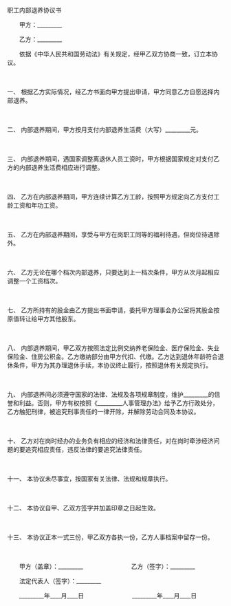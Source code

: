 



职工内部退养协议书



 

　　甲方：_________　　

　　乙方：_________　　

　　依据《中华人民共和国劳动法》有关规定，经甲乙双方协商一致，订立本协议。

　　

一、
根据乙方实际情况，经乙方书面向甲方提出申请，甲方同意乙方自愿选择内部退养。

　　

二、
内部退养期间，甲方按月支付内部退养生活费（大写）_________元。

　　

三、
内部退养期间，遇国家调整离退休人员工资时，甲方根据国家规定对支付乙方的内部退养生活费相应进行调整。

　　

四、
乙方在内部退养期间，甲方连续计算乙方工龄，按照甲方规定向乙方支付工龄工资和年功工资。

　　

五、
乙方在内部退养期间，享受与甲方在岗职工同等的福利待遇，但岗位待遇除外。

　　

六、
乙方无论在哪个档次内部退养，只要达到上一档次条件，甲方从次月起相应调整一个工资档次。

　　

七、
乙方所持有的股金由乙方提出书面申请，委托甲方理事会办公室将其股金按原值转让给甲方其他股东。

　　

八、
内部退养期间，甲乙双方按照法定比例交纳养老保险金、医疗保险金、失业保险金、住房公积金。乙方缴纳部分由甲方代扣、代缴。乙方达到退休年龄符合退休条件，甲方为其办理退休手续，本协议终止履行，按照退休有关规定执行。

　　

九、
内部退养间必须遵守国家的法律、法规及各项规章制度，维护_________的信誉和利益。否则，甲方有权按照《_________人事管理办法》给予乙方行政处分，乙方触犯刑律，被追究刑事责任的一律开除，并解除劳动合同及本协议。

　　

十、
乙方对在岗时经办的业务负有相应的经济和法律责任，对在岗时牵涉经济问题的要追究相应责任，违反法律的要追究法律责任。

　　

十一、
本协议未尽事宜，按国家有关法律、法规和规章执行。

　　

十二、
本协议自甲、乙双方签字并加盖印章之日起生效。

　　

十三、
本协议正本一式三份，甲乙双方各执一份，乙方人事档案中留存一份。

　　

　　甲方（盖章）：_________　　　　　　　　乙方（签字）：_________　　

　　法定代表人（签字）：_________　　

　　_________年____月____日　　　　　　　　_________年____月____日